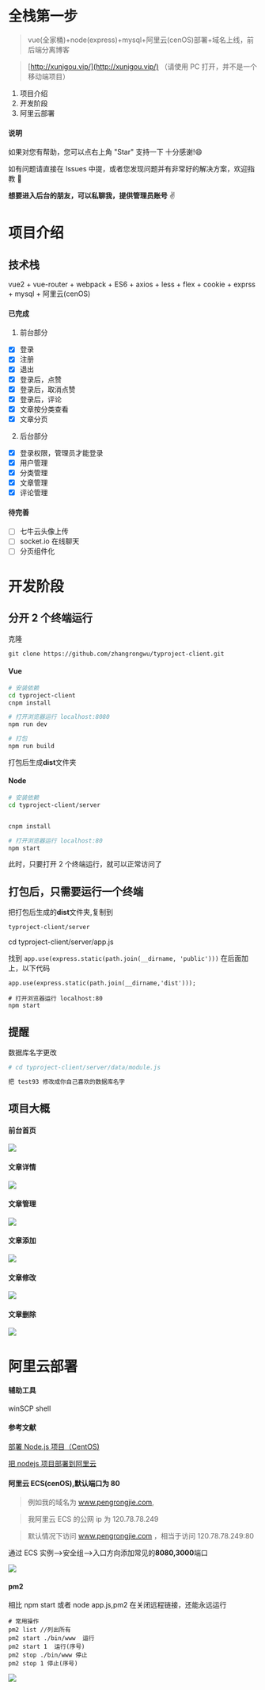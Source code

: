 # 全栈第一步

> vue(全家桶)+node(express)+mysql+阿里云(cenOS)部署+域名上线，前后端分离博客

> [http://xunigou.vip/](http://xunigou.vip/) （请使用 PC 打开，并不是一个移动端项目）

1. 项目介绍
2. 开发阶段
3. 阿里云部署

#### 说明

如果对您有帮助，您可以点右上角 "Star" 支持一下 十分感谢!:smile:

如有问题请直接在 Issues 中提，或者您发现问题并有非常好的解决方案，欢迎指教 :punch:

**想要进入后台的朋友，可以私聊我，提供管理员账号** :v:

# 项目介绍

## 技术栈

vue2 + vue-router + webpack + ES6 + axios + less + flex + cookie + exprss + mysql + 阿里云(cenOS)

#### 已完成

1. 前台部分

- [x] 登录
- [x] 注册
- [x] 退出
- [x] 登录后，点赞
- [x] 登录后，取消点赞
- [x] 登录后，评论
- [x] 文章按分类查看
- [x] 文章分页

2. 后台部分

- [x] 登录权限，管理员才能登录
- [x] 用户管理
- [x] 分类管理
- [x] 文章管理
- [x] 评论管理

#### 待完善

- [ ] 七牛云头像上传
- [ ] socket.io 在线聊天
- [ ] 分页组件化

# 开发阶段

## 分开 2 个终端运行

克隆

```
git clone https://github.com/zhangrongwu/typroject-client.git
```

#### Vue

```bash
# 安装依赖
cd typroject-client
cnpm install

# 打开浏览器运行 localhost:8080
npm run dev

# 打包
npm run build

```

打包后生成**dist**文件夹

#### Node

```bash
# 安装依赖
cd typroject-client/server


cnpm install

# 打开浏览器运行 localhost:80
npm start
```

此时，只要打开 2 个终端运行，就可以正常访问了

## 打包后，只需要运行一个终端

把打包后生成的**dist**文件夹,复制到

```
typroject-client/server
```

cd typroject-client/server/app.js

找到 `app.use(express.static(path.join(__dirname, 'public')))` 在后面加上，以下代码

```
app.use(express.static(path.join(__dirname,'dist')));
```

```
# 打开浏览器运行 localhost:80
npm start
```

## 提醒

数据库名字更改

```bash
# cd typroject-client/server/data/module.js

把 test93 修改成你自己喜欢的数据库名字
```

## 项目大概

#### 前台首页

![](</book/images/1508291808(1).png>)

#### 文章详情

![](</book/images/1508291844(1).png>)

#### 文章管理

![](</book/images/1508291881(1).png>)

#### 文章添加

![](</book/images/1508291889(1).png>)

#### 文章修改

![](</book/images/1508291905(1).png>)

#### 文章删除

![](</book/images/1508291933(1).png>)

# 阿里云部署

#### 辅助工具

winSCP shell

#### 参考文献

[部署 Node.js 项目（CentOS)](https://help.aliyun.com/document_detail/50775.html)

[把 nodejs 项目部署到阿里云](http://blog.csdn.net/chenlinIT/article/details/73343793)

#### 阿里云 ECS(cenOS),默认端口为 80

> 例如我的域名为 www.pengrongjie.com,

> 我阿里云 ECS 的公网 ip 为 120.78.78.249

> 默认情况下访问 www.pengrongjie.com ，相当于访问 120.78.78.249:80

通过 ECS 实例-->安全组-->入口方向添加常见的**8080,3000**端口

![](/book/images/bVWsa1.png)

#### pm2

相比 npm start 或者 node app.js,pm2 在关闭远程链接，还能永远运行

```
# 常用操作
pm2 list //列出所有
pm2 start ./bin/www  运行
pm2 start 1  运行(序号)
pm2 stop ./bin/www 停止
pm2 stop 1 停止(序号)
```

![](/book/images/2153441650-59ded703b226d_articlex.png)
